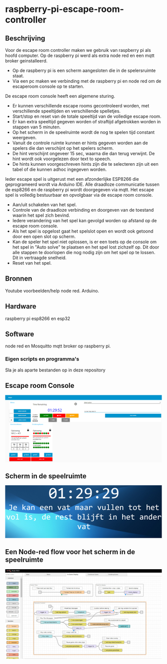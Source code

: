 # raspberry-pi-escape-room-controller
## Beschrijving
Voor de escape room controller maken we gebruik van raspberry pi als hoofd computer.
Op de raspberry pi werd als extra node red en een mqtt broker geinstalleerd.
  - Op de raspberry pi is een scherm aangesloten die in de spelersruimte staat.
  - Via een pc maken we verbinding met de raspberry pi en node red om de escaperoom console op te starten.

De escape room console heeft een algemene sturing.
  - Er kunnen verschillende escape rooms gecontroleerd worden, met verschillende speeltijden en verschillende spelletjes.
  - Start/stop en reset van de totale speeltijd van de volledige escape room.
  - Er kan extra speeltijd gegeven worden of straftijd afgetrokken worden in stappen van 5 minuten.
  - Op het scherm in de speelruimte wordt de nog te spelen tijd constant weergeven.
  - Vanuit de controle ruimte kunnen er hints gegeven worden aan de spelers die dan verschijnt op het spelers scherm.
  - De hint verschijnt ongeveer 15 sec, waarna die dan terug verwijnt. De hint wordt ook voorgelezen door text to speech.
  - De hints kunnen voorgeschreven hints zijn die te selecteren zijn uit een tabel of die kunnen adhoc ingegeven worden.

Ieder escape spel is uitgerust met een afzonderlijke ESP8266 die geprogrameerd wordt via Arduino IDE.
Alle draadloze communicatie tussen de esp8266 en de raspberry pi wordt doorgegeven via mqtt.
Het escape spel is volledig bestuurbaar en opvolgbaar via de escape room console.
  - Aan/uit schakelen van het spel.
  - Controle van de draadloze verbinding en doorgeven van de toestand waarin het spel zich bevind.
  - Iedere verandering van het spel kan gevolgd worden op afstand op de escape room console.
  - Als het spel is opgelost gaat het spelslot open en wordt ook getoond door een open slot op scherm.
  - Kan de speler het spel niet oplossen, is er een toets op de console om het spel in "Auto solve" te plaatsen en het spel lost zichzelf op. Dit door alle stappen te doorlopen die nog nodig zijn om het spel op te lossen. Dit in vertraagde snelheid.
  - Reset van het spel.
  


## Bronnen
Youtube voorbeelden/help node red.
Arduino.
## Hardware
raspberry pi 
esp8266 en esp32
## Software
node red en Mosquitto mqtt broker op raspberry pi.

### Eigen scripts en programma's
Sla je als aparte bestanden op in deze repository

## Escape room Console
![dit is een afbeelding uit onze image map](images/console.jpg)
## Scherm in de speelruimte
![dit is een afbeelding uit onze image map](images/escaperoom.jpg)
## Een Node-red flow voor het scherm in de speelruimte
![dit is een afbeelding uit onze image map](images/nodered_flow.jpg)
